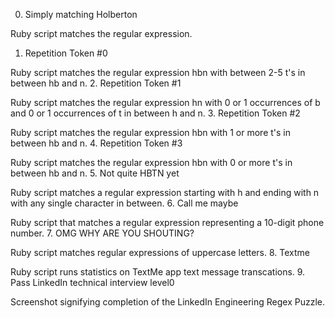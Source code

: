0. Simply matching Holberton

Ruby script matches the regular expression.
1. Repetition Token #0

Ruby script matches the regular expression hbn with between 2-5 t's in between hb and n.
2. Repetition Token #1

Ruby script matches the regular expression hn with 0 or 1 occurrences of b and 0 or 1 occurrences of t in between h and n.
3. Repetition Token #2

Ruby script matches the regular expression hbn with 1 or more t's in between hb and n.
4. Repetition Token #3

Ruby script matches the regular expression hbn with 0 or more t's in between hb and n.
5. Not quite HBTN yet

Ruby script matches a regular expression starting with h and ending with n with any single character in between.
6. Call me maybe

Ruby script that matches a regular expression representing a 10-digit phone number.
7. OMG WHY ARE YOU SHOUTING?

Ruby script matches regular expressions of uppercase letters.
8. Textme

Ruby script runs statistics on TextMe app text message transcations.
9. Pass LinkedIn technical interview level0

Screenshot signifying completion of the LinkedIn Engineering Regex Puzzle.

